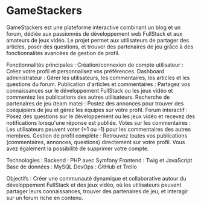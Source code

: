 # GameStackers

GameStackers est une plateforme interactive combinant un blog et un forum, dédiée aux passionnés de développement web FullStack et aux amateurs de jeux vidéo. Le projet permet aux utilisateurs de partager des articles, poser des questions, et trouver des partenaires de jeu grâce à des fonctionnalités avancées de gestion de profil.

Fonctionnalités principales :
Création/connexion de compte utilisateur : Créez votre profil et personnalisez vos préférences.
Dashboard administrateur : Gérer les utilisateurs, les commentaires, les articles et les questions du forum.
Publication d'articles et commentaires : Partagez vos connaissances sur le développement FullStack ou les jeux vidéo et commentez les publications des autres utilisateurs.
Recherche de partenaires de jeu (team mate) : Postez des annonces pour trouver des coéquipiers de jeu et gérez les équipes sur votre profil.
Forum interactif : Posez des questions sur le développement ou les jeux vidéo et recevez des notifications lorsqu'une réponse est publiée.
Votes sur les commentaires : Les utilisateurs peuvent voter (+1 ou -1) pour les commentaires des autres membres.
Gestion de profil complète : Retrouvez toutes vos publications (commentaires, annonces, questions) directement sur votre profil. Vous avez également la possibilité de supprimer votre compte.

Technologies :
Backend : PHP avec Symfony
Frontend : Twig et JavaScript
Base de données : MySQL
DevOps : GitHub et Trello

Objectifs :
Créer une communauté dynamique et collaborative autour du développement FullStack et des jeux vidéo, où les utilisateurs peuvent partager leurs connaissances, trouver des partenaires de jeu, et interagir sur un forum riche en contenu.
